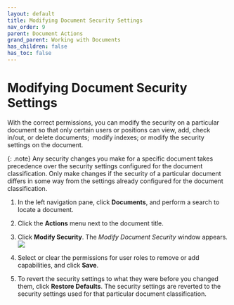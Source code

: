 ```yaml
---
layout: default
title: Modifying Document Security Settings
nav_order: 9
parent: Document Actions
grand_parent: Working with Documents
has_children: false
has_toc: false
---
```

# Modifying Document Security Settings
With the correct permissions, you can modify the security on a particular document so that only certain users or positions can view, add, check in/out, or delete documents;  modify indexes; or modify the security settings on the document.

{: .note}
Any security changes you make for a specific document takes precedence over the security settings configured for the document classification. Only make changes if the security of a particular document differs in some way from the settings already configured for the document classification.

1. In the left navigation pane, click **Documents**, and perform a search to locate a document.
    
2. Click the **Actions** menu next to the document title.
    
3. Click **Modify Security**. The _Modify Document Security_ window appears.  
![](/assets/images/QAction-modify-document-security-window.png)

4. Select or clear the permissions for user roles to remove or add capabilities, and click **Save**.

5. To revert the security settings to what they were before you changed them, click **Restore Defaults**.  The security settings are reverted to the security settings used for that particular document classification.